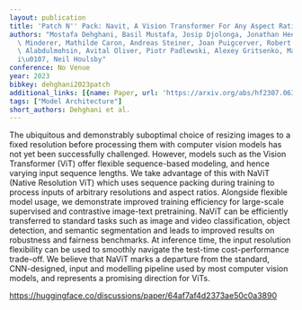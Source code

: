```yaml
---
layout: publication
title: 'Patch N'' Pack: Navit, A Vision Transformer For Any Aspect Ratio And Resolution'
authors: "Mostafa Dehghani, Basil Mustafa, Josip Djolonga, Jonathan Heek, Matthias\
  \ Minderer, Mathilde Caron, Andreas Steiner, Joan Puigcerver, Robert Geirhos, Ibrahim\
  \ Alabdulmohsin, Avital Oliver, Piotr Padlewski, Alexey Gritsenko, Mario Lu\u010D\
  i\u0107, Neil Houlsby"
conference: No Venue
year: 2023
bibkey: dehghani2023patch
additional_links: [{name: Paper, url: 'https://arxiv.org/abs/hf2307.06304'}]
tags: ["Model Architecture"]
short_authors: Dehghani et al.
---
```

The ubiquitous and demonstrably suboptimal choice of resizing images to a fixed resolution before processing them with computer vision models has not yet been successfully challenged. However, models such as the Vision Transformer (ViT) offer flexible sequence-based modeling, and hence varying input sequence lengths. We take advantage of this with NaViT (Native Resolution ViT) which uses sequence packing during training to process inputs of arbitrary resolutions and aspect ratios. Alongside flexible model usage, we demonstrate improved training efficiency for large-scale supervised and contrastive image-text pretraining. NaViT can be efficiently transferred to standard tasks such as image and video classification, object detection, and semantic segmentation and leads to improved results on robustness and fairness benchmarks. At inference time, the input resolution flexibility can be used to smoothly navigate the test-time cost-performance trade-off. We believe that NaViT marks a departure from the standard, CNN-designed, input and modelling pipeline used by most computer vision models, and represents a promising direction for ViTs.

https://huggingface.co/discussions/paper/64af7af4d2373ae50c0a3890